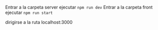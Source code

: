 Entrar a la carpeta server ejecutar `npm run dev`
Entrar a la carpeta front ejecutar `npm run start`

dirigirse a la ruta localhost:3000